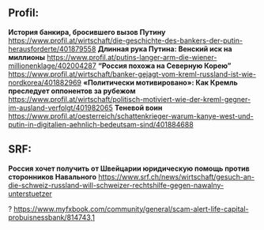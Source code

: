 
## Profil:
**История банкира, бросившего вызов Путину**
https://www.profil.at/wirtschaft/die-geschichte-des-bankers-der-putin-herausforderte/401879558
**Длинная рука Путина: Венский иск на миллионы**
https://www.profil.at/putins-langer-arm-die-wiener-millionenklage/402004287
**“Россия похожа на Северную Корею”**
https://www.profil.at/wirtschaft/banker-gejagt-vom-kreml-russland-ist-wie-nordkorea/401882969
**«Политически мотивировано»: Как Кремль преследует оппонентов за рубежом**
https://www.profil.at/wirtschaft/politisch-motiviert-wie-der-kreml-gegner-im-ausland-verfolgt/401982065
**Теневой воин**
https://www.profil.at/oesterreich/schattenkrieger-warum-kanye-west-und-putin-in-digitalien-aehnlich-bedeutsam-sind/401884688

## SRF:
**Россия хочет получить от Швейцарии юридическую помощь против сторонников Навального**
https://www.srf.ch/news/wirtschaft/gesuch-an-die-schweiz-russland-will-schweizer-rechtshilfe-gegen-nawalny-unterstuetzer

?
https://www.myfxbook.com/community/general/scam-alert-life-capital-probuisnessbank/814743,1